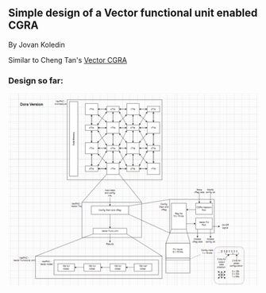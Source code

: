 ## Simple design of a Vector functional unit enabled CGRA

By Jovan Koledin  

Similar to Cheng Tan's [Vector CGRA](https://github.com/tancheng/VectorCGRA/tree/352cb9be75ee4fd7294d110ba4d0bf6f855198e6)  

### Design so far:  
![alt text](/draw/arch_20250403.png)
